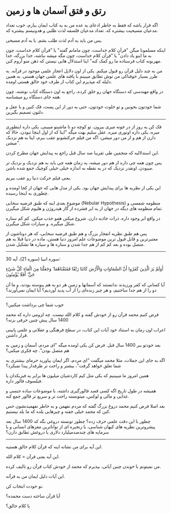﻿<h1>رتق و فتق آسمان ها و زمین</h1>

<p>اگه قرار باشه که فقط به خاطر ادعای یه عده من به یه کتاب ایمان بیارم، خوب تعداد مدعیان مسیحیت بیشتره که. تعداد مدعیان فلسفه لذت طلبی و هدونیسم بیشتره که.</p>
<p>پس من باید یه آدم لذت طلب بشم. یا یه آدم مسیحی.</p>
<p>اینکه مسلمونا میگن "قرآن کلام خداست، چون مامانم گفته" یا "قرآن کلام خداست، چون به ما اینو یاد دادن" یا "قرآن کلام خداست، چون مگه میشه نباشه، خدا بزرگه، خدا مهربونه کتاب فرستاده ما رو کمک کنه" اینا استدلال هایی نیستن که ذهن منو آروم کنن.</p>
<p>من به چند دلیل قرآن رو قبول میکنم. یکی از اون دلایل اعجاز علمی موجود در قرآنه. به طرز بسیار خوفناکی من توش تطابق میبینم با یافته های علمی جهان هستی. به همین دلیله که مپذیرم این کتاب از طرف خود خالق هستی اومده.</p>
<p>در واقع مهندسی که دستگاه جهان رو خلق کرده، راجع به اون دستگاه کتاب نوشته، چون همه جای دستگاه رو میشناسه.</p>
<p>شما خودتون بخونین و تو خلوت خودتون، حتی به دور از این پست، فک کنین و با عقل و دلتون تصمیم بگیرین.</p>
<hr />
<p>فک کن یه روز از در خونه میری بیرون. تو کوچه دو تا ماشینو میبینی. یکی داره اینطوری میره، یکی داره اونوری میره. عقل سلیم بهت میگه "اینا که از اول اینجا نبودن، حالا که دارن از هم و از من دور میشن، اگه من فیلم حرکتشونو عقب ببرم، اینا به هم نزدیک میشن".</p>
<p>این استدلالیه که منجمین طی تقریبا صد سال قبل راجع به پیدایش جهان مطرح کردن.</p>
<p>پس چون همه چی داره از هم دور میشه، یه زمان همه چی باید به هم نزدیک و نزدیک تر میبودن. اونقدر نزدیک که در یه نقطه به اندازه خیلی خیلی کوچیک جمع شده باشن.</p>
<p>یعنی فیلم حرکت دنیا رو عقب ببریم.</p>
<p>این یکی از نظریه ها برای پیدایش جهان بود. یکی از مدل هایی که جهان از کجا اومده و چطوری به اینجا رسیده.</p>
<p>موضوع بعدی اینه که طبق فرضیه سحابی (Nebular Hypothesis) منظومه شمسی و تمام منظومه های دیگه در جهان از یه ابر فشرده از گاز هیدروژن و هلیوم شکل میگیرن.</p>
<p>در واقع ابر وجود داره. ذرات جاذبه دارن. شروع میکنن همو جذب میکنن. کم کم ستاره شکل میگیره. و سیارات شکل میگیرن.</p>
<p>پس هم طبق نظریه انفجار بزرگ و هم طبق فرضیه سحابی، که هر دوتاشون از معتبرترین و قابل قبول ترین موضوعات علم امروز دنیا هستن، ماده در دنیا قبلا به هم متصل بوده و بعد کم کم از هم جدا شدن و ستاره ها و سیاره ها تشکیل شدن.</p>
<hr />
<p>سوره انبیا (سوره 21)، آیه 30:</p>
<p>أَوَلَمْ يَرَ الَّذِينَ كَفَرُوا أَنَّ السَّمَاوَاتِ وَالْأَرْضَ كَانَتَا رَتْقًا فَفَتَقْنَاهُمَا ۖ وَجَعَلْنَا مِنَ الْمَاءِ كُلَّ شَيْءٍ حَيٍّ ۖ أَفَلَا يُؤْمِنُونَ</p>
<p>آيا كسانى كه كفر ورزيدند ندانستند كه آسمانها و زمين هر دو به هم پيوسته بودند، و ما آن دو را از هم جدا ساختيم، و هر چيز زنده‌اى را از آب پديد آورديم؟ آيا ايمان نمى‌آورند؟</p>
<hr />
<p>خوب شما چی برداشت میکنین؟</p>
<p>فرض کنیم محمد قرآن رو از خودش گفته و کلام الله نیست. چه لزومی داره که محمد 1400 سال پیش چنین حرفی بزنه؟</p>
<p>اعراب اون زمان به استناد خود آیات این کتاب، در سطح فرهنگی و عقلانی و علمی پایینی قرار داشتن.</p>
<p>بعد خودتو ببر 1400 سال قبل. فرض کن یکی اومده میگه "ای مردم، آسمان و زمین به هم متصل بودن". چه فکری میکنی؟</p>
<p>اگه به جای این جملات، مثلا محمد میگفت "ای مردم، اگر ایمان بیاورید خرمای بیشتری به شما تعلق خواهد گرفت"، بیشتر و راحت تر طرفدار پیدا نمیکرد؟</p>
<p>همین امروز ما میبینیم که یکی مثل کیم کاردشیان میلیون ها برابر یه فیزیکدان یا فیلسوف فالور داره.</p>
<p>همیشه در طول تاریخ اگه کسی قصد فالورگیری داشته، با موضوعات ساده جنسی و غذایی و مالی و لوکس، میتونسته راحت تر و سریع تر فالور جمع کنه.</p>
<p>بعد اصلا فرض کنیم محمد دروغ بزرگ گفته که مردم نفهمن و به خاطر نفهمیدنشون حس کنن که محمد خیلی خفنه و چیزهایی بلده که ما بلد نیستیم.</p>
<p>چطور با این دقت علمی حرف زده؟ چطور تونسته دروغی بگه که 1400 سال بعد پیشروترین نظریه های کیهان شناسی، با زنجیره ای از تواناترین مغزهای انسانی و با سرمایه های چندصدمیلیارد دلاری با دروغش تطابق دارن؟</p>
<hr />
<p>این آیه برای من نشانه اینه که قرآن کلام خالق هستیه.</p>
<p>این آیه یعنی قرآن = کلام الله.</p>
<p>من نمیتونم با خوندن چنین آیاتی، بپذیرم که محمد از خودش کتاب قرآن رو تالیف کرده.</p>
<p>این آیات دلیل ایمان من به قرآنه.</p>
<p>تو خودت انتخاب کن.</p>
<p>آیا قرآن ساخته دست محمده؟</p>
<p>یا کلام خالق؟</p>